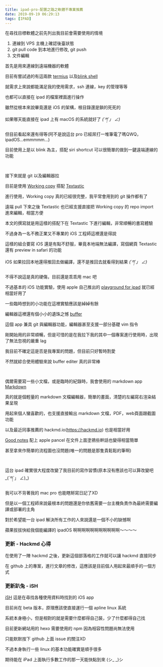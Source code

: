 ```yaml
---
title: ipad-pro-配置之路之軟體不專業推薦
date: 2019-09-19 06:29:13
tags: [IPAD]
---
```


在尋找目標軟體之前先列出我目前會需要使用的情境

 1. 連線到 VPS 主機上確認後臺狀態
 2. git pull code 到本地進行修改, git push
 3. 文件編輯

<!--more-->

首先是用來連線到遠端機器的軟體

目前有嘗試過的有這兩款 [termius](https://apps.apple.com/tw/app/termius-ssh-client/id549039908) 以及[blink shell](https://apps.apple.com/tw/app/blink-shell-mosh-ssh-client/id1156707581)

就需求上來說都能滿足我的使用需求，ssh 連線，key 的管理等等

也都可以直接在 ipad 的檔案裡面進行操作

雖然從根本來說畢竟還是 iOS 的架構，根目錄還是鎖的死死的

如果哪天能直接在 ipad 上有 macOS 的系統就好了 _(´ཀ`」 ∠)_ 

但目前看起來還有得等(阿不是說這台 pro 已經屌打一堆筆電了嗎QWQ，ipadOS...emmmmm...)

目前使用上是以 blink 為主，搭配 siri shortcut 可以很簡單的做到一鍵遠端連線的功能

</br>

接下來就是 git 以及編輯器拉

目前是使用 [Working copy](https://apps.apple.com/tw/app/working-copy-git-client/id896694807) 搭配 [Textastic](https://apps.apple.com/tw/app/textastic-code-editor-8/id1049254261)

進行使用，Working copy 真的已經很完整，我平常會用到的 git 操作都有了

遠端 pull 下來之後 Textastic 也已經支援直接把 Working copy 的 repo import 進來編輯，相當方便

本文的撰寫就是用這樣的搭配下在 Textastic 下進行編輯，非常順暢的書寫體驗

不過身為一名不務正業又不專業的 iOS 工程師這裡還是得說

這樣的組合要寫 iOS 還是有點不舒服，畢竟本地端無法編譯，寫個網頁 Textastic 還有 preview in safari 的功能

iOS 如果拉回本地還得推回去做編譯，還不是推回去就看得到結果 _(´ཀ`」 ∠)_ 

不得不說這是真的硬傷，目前還是乖乖用 mac 吧

不過基本的 iOS 功能實驗，使用 apple 自己推出的 [playground for ipad](https://apps.apple.com/tw/app/swift-playgrounds/id908519492)
就已經相當好用了

一些臨時想到的小功能在這裡實驗應該是綽綽有餘

編輯器這裡還有個小小的遺珠之憾 [buffer](https://apps.apple.com/tw/app/buffer-editor-code-editor/id502633252)

這個 app 兼具 git 與編輯器功能，編輯器甚至支援一部分基礎 vim 指令

剛開始用的非常順暢，但是可惜的是在我拉下我的其中一個專案進行使用時，出現了無法忽視的嚴重 lag

我目前不確定這是否是我專案的問題，但目前只好暫時割愛

不然就綜合使用體驗來說 buffer editer 真的非常棒

</br>


偶爾需要寫一些小文檔，或是臨時的紀錄時，我會使用的 markdown app [Markdown](https://apps.apple.com/tw/app/markdown/id1472328263)

真的就是個輕量的 markdown 文檔編輯器，簡單的畫面，清楚的左編寫右渲染結果呈現

用起來個人蠻喜歡的，也支援直接輸出 markdown 文檔，PDF，web頁面跟截圖功能

以及最近同事推薦的 hackmd.io(https://hackmd.io) 也是相當好用

[Good notes](https://apps.apple.com/tw/app/goodnotes-5/id1444383602) 配上 apple pancel 在文件上面塗鴉些幹話也變得相當簡單

甚至拿來作簡單的流程圖也沒問題(唯一的問題是那隻貴鬆鬆的筆啊)

</br>

這台 ipad 確實很大程度改變了我目前的寫作習慣(原本沒有應該也可以算改變吧_(´ཀ`」 ∠)_)

我可以不背著我的 mac pro 也能瞎掰寫日記了XD

但是以一個工程師來說最根本的問題還是你依舊需要一台主機負責作為最終需要編譯或部署的主角

對於希望能一台 ipad 解決所有工作的人來說還是一個不小的缺憾啊

蘋果拔拔快給我個能編譯的 ipadOS 啊啊啊啊啊啊啊啊啊啊啊～～～～


### 更新 - Hackmd 心得

在使用了一陣 hackmd 之後，更新這個部落格的工作就可以讓 hackmd 直接同步

在 github 上的專案，進行文章的修改，這應該是目前個人用起來最順手的一個方式


### 更新趴兔 - iSH

[iSH](https://ish.app) 這是在尋找各種使用資料時找到的 iOS app

目前尚在 beta 版本，原理應該使直接運行一個 apline linux 系統

系統本身極小，但是相對的就是需要什麼都得自己裝，少了什麼都得自己找

目前更新網站用的 hexo 需要使用的 npm 因為相容性問題尚無法使用

只能默默按下 github 上面 issue 的關注XD

不過本身執行一些 linux 的基本功能確實是順手很多

期待能在 iPad 上面執行多數工作的那一天能快點到來 (シ_ _)シ


